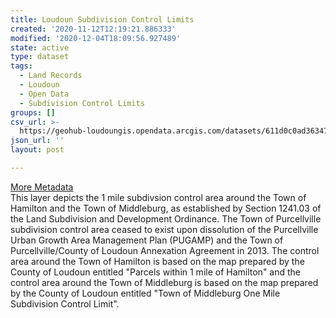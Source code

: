 ```yaml
---
title: Loudoun Subdivision Control Limits
created: '2020-11-12T12:19:21.886333'
modified: '2020-12-04T18:09:56.927489'
state: active
type: dataset
tags:
  - Land Records
  - Loudoun
  - Open Data
  - Subdivision Control Limits
groups: []
csv_url: >-
  https://geohub-loudoungis.opendata.arcgis.com/datasets/611d0c0ad363475c9f262d827221c48a_14.csv?outSR=%7B%22latestWkid%22%3A2924%2C%22wkid%22%3A2924%7D
json_url: ''
layout: post

---
```

<div><a href='https://logis.loudoun.gov/metadata/subdivision%20control%20limits.html' target='_blank'>More Metadata</a><br /></div>This layer depicts the 1 mile subdivsion control area around the Town of Hamilton and the Town of Middleburg, as established by Section 1241.03 of the Land Subdivision and Development Ordinance. The Town of Purcellville subdivision control area ceased to exist upon dissolution of the Purcellville Urban Growth Area Management Plan (PUGAMP) and the Town of Purcellville/County of Loudoun Annexation Agreement in 2013. The control area around the Town of Hamilton is based on the map prepared by the County of Loudoun entitled &quot;Parcels within 1 mile of Hamilton&quot; and the control area around the Town of Middleburg is based on the map prepared by the County of Loudoun entitled &quot;Town of Middleburg One Mile Subdivision Control Limit&quot;.
